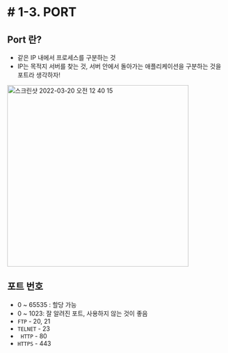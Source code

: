 # # 1-3. PORT

## Port 란?

* 같은 IP 내에서 프로세스를 구분하는 것
* IP는 목적지 서버를 찾는 것, 서버 안에서 돌아가는 애플리케이션을 구분하는 것을 포트라 생각하자!

<img width="417" alt="스크린샷 2022-03-20 오전 12 40 15" src="https://user-images.githubusercontent.com/97823928/159127867-6a1d02d5-6088-46c8-9bef-6031a1f1371f.png">

## 포트 번호
* 0 ~ 65535 : 할당 가능
* 0 ~ 1023: 잘 알려진 포트, 사용하지 않는 것이 좋음
* ```FTP``` - 20, 21
* ```TELNET``` - 23
* ``` HTTP``` - 80
*  ```HTTPS``` - 443


